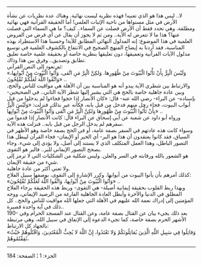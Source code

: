 ------------------------------------------------------------------------

لا.. ليس هذا هو الذي تعنيه! فهذه نظرية ليست نهائية. وهناك عدة نظريات عن
نشأة الأرض في مثل مستواها من ناحية الإثبات العلمي! أما الحقيقة القرآنية
فهي نهائية ومطلقة. وهي تحدد فقط أن الأرض فصلت عن السماء.. كيف؟ ما هي
السماء التي فصلت عنها؟ هذا ما لا تتعرض له الآية.. ومن ثم لا يجوز أن يقال
عن أي فرض من الفروض العلمية في هذا الموضوع: إنه المدلول النهائي المطابق
للآية! وحسبنا هذا الاستطراد بهذه المناسبة، فقد أردنا به إيضاح المنهج
الصحيح في الانتفاع بالكشوف العلمية في توسيع مدلول الآيات القرآنية
وتعميقها، دون تعليقها بنظرية خاصة أو بحقيقة علمية خاصة تعليق تطابق
وتصديق.. وفرق بين هذا وذاك.  
ثم نعود إلى النص القرآني:  
«وَلَيْسَ الْبِرُّ بِأَنْ تَأْتُوا الْبُيُوتَ مِنْ ظُهُورِها. وَلكِنَّ الْبِرَّ مَنِ اتَّقى، وَأْتُوا الْبُيُوتَ
مِنْ أَبْوابِها، وَاتَّقُوا اللَّهَ لَعَلَّكُمْ تُفْلِحُونَ» ..  
والارتباط بين شطري الآية يبدو أنه هو المناسبة بين أن الأهلة هي مواقيت
للناس والحج، وبين عادة جاهلية خاصة بالحج هي التي يشير إليها شطر الآية
الثاني.. في الصحيحين- بإسناده- عن البراء- رضي الله عنه- قال: «كان
الأنصار إذا حجوا فجاءوا لم يدخلوا من قبل أبواب البيوت، فجاء رجل منهم
فدخل من قبل بابه، فكأنه عير بذلك. فنزلت: «وَلَيْسَ الْبِرُّ بِأَنْ تَأْتُوا الْبُيُوتَ مِنْ
ظُهُورِها وَلكِنَّ الْبِرَّ مَنِ اتَّقى وَأْتُوا الْبُيُوتَ مِنْ أَبْوابِها» ..  
ورواه أبو داود عن شعبة عن أبي إسحاق عن البراء قال: كانت الأنصار إذا
قدموا من سفرهم لم يدخل الرجل من قبل بابه.. فنزلت هذه الآية.  
وسواء كانت هذه عادتهم في السفر بصفة عامة، أو في الحج بصفة خاصة وهو
الأظهر في السياق، فقد كانوا يعتقدون أن هذا هو البر- أي الخير أو الإيمان-
فجاء القرآن ليبطل هذا التصور الباطل، وهذا العمل المتكلف الذي لا يستند
إلى أصل، ولا يؤدي إلى شيء. وجاء يصحح التصور الإيماني للبر.. فالبر هو
التقوى.  
هو الشعور بالله ورقابته في السر والعلن. وليس شكلية من الشكليات التي لا
ترمز إلى شيء من حقيقة الإيمان.  
ولا تعني أكثر من عادة جاهلية.  
كذلك أمرهم بأن يأتوا البيوت من أبوابها. وكرر الإشارة إلى التقوى، بوصفها
سبيل الفلاح:  
«وَأْتُوا الْبُيُوتَ مِنْ أَبْوابِها، وَاتَّقُوا اللَّهَ لَعَلَّكُمْ تُفْلِحُونَ» ..  
وبهذا ربط القلوب بحقيقة إيمانية أصيلة- هي التقوى- وربط هذه الحقيقة برجاء
الفلاح المطلق في الدنيا والآخرة وأبطل العادة الجاهلية الفارغة من الرصيد
الإيماني، ووجه المؤمنين إلى إدراك نعمة الله عليهم في الأهلة التي جعلها
الله مواقيت للناس والحج.. كل ذلك في آية واحدة قصيرة..  
190- بعد ذلك يجيء بيان عن القتال بصفة عامة، وعن القتال عند المسجد الحرام
وفي الأشهر الحرم بصفة خاصة، كما تجيء الدعوة إلى الإنفاق في سبيل الله،
وهي مرتبطة بالجهاد كل الارتباط:  
«وَقاتِلُوا فِي سَبِيلِ اللَّهِ الَّذِينَ يُقاتِلُونَكُمْ وَلا تَعْتَدُوا، إِنَّ اللَّهَ لا يُحِبُّ
الْمُعْتَدِينَ، وَاقْتُلُوهُمْ حَيْثُ ثَقِفْتُمُوهُمْ،

------------------------------------------------------------------------

الجزء: 1 ¦ الصفحة: 184
